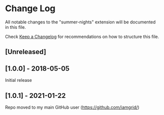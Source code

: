 # Change Log

All notable changes to the "summer-nights" extension will be documented in this file.

Check [Keep a Changelog](http://keepachangelog.com/) for recommendations on how to structure this file.

## [Unreleased]

## [1.0.0] - 2018-05-05

Initial release

## [1.0.1] - 2021-01-22

Repo moved to my main GitHub user (https://github.com/iamgrid/)
